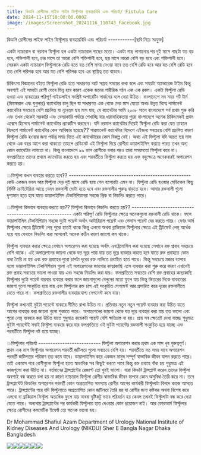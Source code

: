 ```yaml
---
title: কিডনি রোগীদের লাইফ লাইন ফিস্টুলার ব্যবহারবিধি এবং পরিচর্যা/ Fistula Care
date: 2024-11-15T18:00:00.000Z
image: /images/Screenshot_20241116_110743_Facebook.jpg
---
```


কিডনি রোগীদের লাইফ লাইন ফিস্টুলার ব্যবহারবিধি এবং পরিচর্যা
\-----------\[ছবি নিচে সংযুক্ত]


একটা ন্যাচারাল বা নরমাল ফিস্টুলা হল একটা ন্যাচারাল গাছের মতো।
একটা গাছ লাগানোর পর দুই মাসে গাছটা যত বড় হবে, শক্তিশালী হবে, চার মাসে তা আরো বেশি শক্তিশালী হবে, ছয় মাসে আরো বেশি বড় হবে এবং শক্তিশালী হবে।
সেরকম একটা ন্যাচারাল ফিস্টুলাকে রেডি হতে  যত বেশি সময় দেওয়া যাবে তত বেশি রেডি হবে আর যত বেশি রেডি হবে তত বেশি পরিপক্ক হবে আর যত বেশি পরিপক্ক হবে এর স্থায়িত্ব তত বাড়বে।

চিকিৎসা বিজ্ঞানের বইতে ফিস্টুলা রেডি হতে  সাধারণত আট সপ্তাহ সময়ের কথা বলে এবং  সময়টা অ্যাভারেজ টাইম কিন্তু অবশ্যই এই সময়টা রোগী ভেবে ভিন্ন হবে কারণ একেক জনের শারীরিক গঠন এক এক রকম।
একটা ফিস্টুলা রেডি হওয়া এবং ব্যবহারের পরিপূর্ণ গাইডলাইন সংশ্লিষ্ট অপারেটিং সার্জনের বলে দেয়া উচিত।
বাংলাদেশে সব সময় শর্ট টার্ম (ফিমোরাল এবং যুগুলার) ক্যাথেটার চালু ছিল যা সাধারণত এক থেকে দেড় মাস যেতো অথচ উন্নত বিশ্বে পার্মানেন্ট ক্যাথেটার সবচেয়ে বেশি প্রচলিত যা ন্যূনতম ছয় মাস যায়, যে ক্যাথেটার আমি ২০০৮ সালে বাংলাদেশে সর্ব প্রথম শুরু করি এবং তখন থেকেই সরকারি এবং বেসরকারি পর্যায়ে শেখাচ্ছি যার ধারাবাহিকতায় পুরো বাংলাদেশে অনেক চিকিৎসকই প্রথম এক্সেস হিসেবে  পার্মানেন্ট ক্যাথেটার প্র্যাকটিস করছেন।
যদি নরমাল ক্যাথেটার দিয়েই ফিস্টুলা রেডি করা যেত তাহলে বিদেশে পার্মানেন্ট ক্যাথেটার কেন আবিষ্কার হয়েছে??
পারমানেন্ট ক্যাথেটার বিদেশে এইজন্য সবচেয়ে বেশি প্রচলিত কারণ ফিস্টুলা রেডি হওয়ার জন্য পর্যাপ্ত সময় দিতে এই ক্যাথেটারের কোন বিকল্প নেই।
অথচ এই ফিস্টুলা যদি অন্তত ছয় মাস থেকে এক বছর আগে করা থাকতো তাহলে রেডিমেট এই ফিস্টুলা দিয়ে রোগীরা ডায়ালাইসিস করতে পারত তখন অন্য কোন ক্যাথেটার লাগতো না।
কিন্তু বাংলাদেশে ৯৯ ভাগ রোগীকে বলার পরও তারা সময়মতো ফিস্টুলা করে না।
ফলশ্রুতিতে তাদের প্রথমে ক্যাথেটার করতে হয় এবং পরবর্তীতে ফিস্টুলা করতে হয় এবং বহুক্ষেত্রে অনেকবারই অপারেশন করতে হয়।

💥ফিস্টুলা কখন ব্যবহার করতে হবে??
\---------------------------------------------------
কেউ একজন বলল আর ফিস্টুলা দেড় দুই মাসে  রেডি হয়ে গেল ব্যাপারটা এমন না।
ফিস্টুলা রেডি হওয়ার মেডিকেল কিছু নির্দিষ্ট  ক্রাইটেরিয়া আছে যেমন রক্তনালী মোটা হতে হবে এবং রক্তনালীর পুরুত্ব বাড়তে হবে।
আবার রক্তনালী গুলো দৃশ্যমান হতে হবে যাতে ডায়ালাইসিস টেকনিশিয়ানরা সহজে প্রিক বা নিডলিং করতে পারে।

💥ফিস্টুলা কিভাবে ব্যবহার করতে হয়??
ফিস্টুলা কিভাবে নিডলিং করতে হয়??
\-----------------------------------------------------
একটা পরিপূর্ণ রেডি ফিস্টুলার ক্ষেত্রে অনেকগুলো রক্তনালী রেডি থাকে।
ফলে ডায়ালাইসিস টেকনিশিয়ান সহজে দুটো পয়েন্ট অর্থাৎ আটারিয়াল পয়েন্ট এবং ভেনাস পয়েন্ট বের করতে পারে।
ফোর আর্ম ফিস্টুলার ক্ষেত্রে ট্রিটমেন্ট লেন্থ পুরো হাতই থাকে কিন্তু এলবো অথবা ব্রাকিয়াল ফিস্টুলার ক্ষেত্রে এই ট্রিটমেন্ট লেন্থ অর্ধেক হয়ে যায় যেখানে নিডলিং করা আসলেই অনেক কঠিন কারণ জায়গা কম থাকে।

ফিস্টুলা ব্যবহার করার ক্ষেত্রে যেখানে অপারেশন করা হয়েছে অর্থাৎ এনাষ্ট্রমোসিস করা হয়েছে সেখানে রক্ত প্রবাহ সবচেয়ে বেশি থাকে।
এই অপারেশনের জায়গা থেকে যত দূরে পারা যায় তত দূরে ব্যবহার করতে হবে যাতে রক্ত প্রবাহতে কোন বাধা তৈরি না হয় এবং রক্ত প্রবাহের পুরো চাপটা দূরের রক্ত নালিতে  প্রবাহিত হতে পারে।
কিন্তু সবচেয়ে মজার ব্যাপার হলো ডায়ালাইসিস টেকনিশিয়ান গুলো এই অপারেশনের জায়গার কাছাকাছি এসে ব্যবহার করা শুরু করে কারণ এখানেই রক্ত প্রবাহ সবচেয়ে ভালো পাওয়া যায় এবং সহজে নিডলিং করা যায়।
ফলশ্রুতিতে সবচেয়ে বেশি রক্ত প্রবাহের কাছাকাছি ফিস্টুলার দুটো পয়েন্ট বারবার ব্যবহার করার ফলে জায়গাগুলো বেলুনের মতো ফুলে যায় কিন্তু ভিতরের দিকে ব্যবহারের জায়গা গুলো সংকুচিত হয়ে যায় এবং ফিস্টুলার রক্ত চাপ এই সংকুচিত সেগমেন্ট আর প্রসারিত করে দূরের রক্তনালীতে যেতে পারে না।
ফলশ্রুতিতে রক্তনালীর ব্যবহারযোগ্য সেগমেন্ট কমে যায়।

ফিস্টুলা কখনোই দুইটা পয়েন্টে ব্যবহার সীমিত রাখা উচিত না।
প্রতিবার নতুন নতুন পয়েন্ট ব্যবহার করা উচিত যাতে আগের ব্যবহার করা জায়গা গুলো শুকাতে পারে।
অপারেশনের জায়গা থেকে যত দূরে ব্যবহার করা যায় তত ভালো এবং পুরো লেন্থ ব্যবহার করা উচিত যাতে শুধুমাত্র কয়েকটা পয়েন্ট বেশি ক্ষতিগ্রস্ত না হয়।
প্রায় সব ক্ষেত্রেই দেখা যাচ্ছে শুধুমাত্র দুইটা পয়েন্টেই সবাই ফিস্টুলা ব্যবহার করে যার ফলশ্রুতিতে ওই দুইটা পয়েন্টের রক্তনালী সংকুচিত হয়ে যাচ্ছে এবং পরবর্তীতে ফিস্টুলা নষ্ট হয়ে যাচ্ছে।

💥ফিস্টুলার পরিচর্যা
\--------------------------
ফিস্টুলা অপারেশন করার প্রথম এক মাস খুব গুরুত্বপূর্ণ।
প্রথম এক মাস ফিস্টুলার অপারেশন পরবর্তী জটিলতা গুলো সবচেয়ে বেশি হয়।
পরবর্তীতে যত সময় যাবে অপারেশন পরবর্তী জটিলতার পরিমাণ তত কমে যাবে।
ডায়ালাইসিস করে একজন মানুষ সম্পূর্ণ স্বাভাবিক জীবন যাপন করতে পারে।
তাই একমাস পরে রোগীগুলো ফিস্টুলা হাতে স্বাভাবিক সব কিছুই করতে পারে কিন্তু রক্ত প্রবাহে বাঁধা হয় শুধুমাত্র এই কাজগুলো করা উচিত না।
বর্তমানের ট্রান্সপ্লান্টের রেজাল্ট তো খুবই ভালো।
যারা কিডনি ট্রান্সপ্লান্ট করেন তাদের ফিস্টুলা অবশ্যই বন্ধ করতে বলা হয় না কারণ ন্যাচারাল ফিস্টুলা রোগীর স্বাভাবিক জীবন যাপনে কোন অসুবিধা তৈরি করে না।
তবে ট্রান্সপ্লান্টেট কিডনির অপারেশন পরবর্তী কোন অপ্রত্যাশিত সমস্যায় রোগীর আগের কার্যকরী ফিস্টুলাটা বিপদে কাজে আসতে পারে।
ট্রান্সপ্লান্টের পরে যদি ফিস্টুলাতে অপ্রত্যাশিত কোন জটিলতা তৈরি হয় যা রোগীর জন্য কষ্টকর অথবা বিশেষ করে এলবো বা ব্রাকিয়াল ফিস্টুলা অত্যধিক ফুলে যায় অথবা দৃষ্টিকটু ভাবে পরিবর্তন হয় কেবল তখনই ফিস্টুলাটা বন্ধ করে দেয়া যেতে পারে।
অন্যথায় ট্রান্সপ্লান্টের পর কার্যকরী ফিস্টুলায় হাত দেওয়ার কোন প্রয়োজন নাই।
আর ফোরআর্ম ফিস্টুলার ক্ষেত্রে রোগীদের কসমেটিক ইফেক্ট তো অনেক ভালো হয়।

Dr Mohammad Shafiul Azam
Department of Urology
National Institute of Kidney Diseases And Urology (NIKDU)
Sher E Bangla Nagar
Dhaka
Bangladesh

![](/images/FB_IMG_1731683264866.jpg)![](/images/FB_IMG_1731683271493.jpg)![](/images/FB_IMG_1731683274143.jpg)![](/images/FB_IMG_1731683276676.jpg)![](/images/FB_IMG_1731683267241.jpg)![](/images/FB_IMG_1731683269393.jpg)

